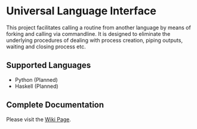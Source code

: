 # Universal Language Interface

This project facilitates calling a routine from another language by means of forking and calling via commandline. 
It is designed to eliminate the underlying procedures of dealing with process creation, piping outputs, waiting and closing process etc. 

## Supported Languages

- Python (Planned)
- Haskell (Planned)

## Complete Documentation

Please visit the [Wiki Page](https://github.com/UltimatePea/UniversalLanguageInterface/wiki).


